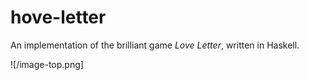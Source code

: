 # hove-letter

An implementation of the brilliant game *Love Letter*, written in Haskell.

![/image-top.png]